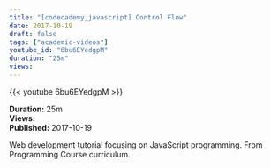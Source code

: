 ```yaml
---
title: "[codecademy_javascript] Control Flow"
date: 2017-10-19
draft: false
tags: ["academic-videos"]
youtube_id: "6bu6EYedgpM"
duration: "25m"
views: 
---
```


{{< youtube 6bu6EYedgpM >}}

**Duration:** 25m  
**Views:**   
**Published:** 2017-10-19

Web development tutorial focusing on JavaScript programming. From Programming Course curriculum.
